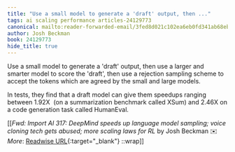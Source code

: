 ```yaml
---
title: "Use a small model to generate a 'draft' output, then ..."
tags: ai scaling performance articles-24129773
canonical: mailto:reader-forwarded-email/3fed8d021c102ea6eb0fd341ab68ebfd
author: Josh Beckman
book: 24129773
hide_title: true
---
```


Use a small model to generate a 'draft' output, then use a larger and smarter model to score the 'draft', then use a rejection sampling scheme to accept the tokens which are agreed by the small and large models.  

In tests, they find that a draft model can give them speedups ranging between 1.92X  (on a summarization benchmark called XSum) and 2.46X on a code generation task called HumanEval.


[[<cite>_Fwd: Import AI 317: DeepMind speeds up language model sampling; voice cloning tech gets abused; more scaling laws for RL_</cite> by Josh Beckman ✉️<br>
_More_: [Readwise URL](https://readwise.io/open/471678563){:target="_blank"}
::wrap]]
